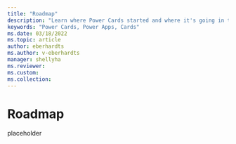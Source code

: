 ```yaml
---
title: "Roadmap"
description: "Learn where Power Cards started and where it's going in the future"
keywords: "Power Cards, Power Apps, Cards"
ms.date: 03/18/2022
ms.topic: article
author: eberhardts
ms.author: v-eberhardts
manager: shellyha
ms.reviewer: 
ms.custom: 
ms.collection: 
---
```


# Roadmap

placeholder
